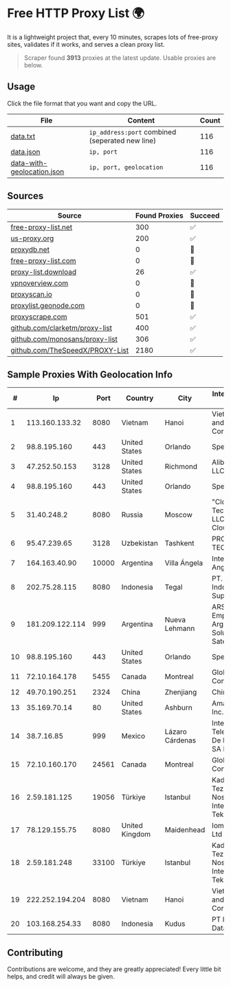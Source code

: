 
# Free HTTP Proxy List 🌍

It is a lightweight project that, every 10 minutes, scrapes lots of free-proxy sites, validates if it works, and serves a clean proxy list.


> Scraper found **3913** proxies at the latest update. Usable proxies are below.

## Usage

Click the file format that you want and copy the URL.


|File|Content|Count|
|----|-------|-----|
|[data.txt](https://raw.githubusercontent.com/themiralay/Proxy-List-World/master/data.txt)|`ip_address:port` combined (seperated new line)|116|
|[data.json](https://raw.githubusercontent.com/themiralay/Proxy-List-World/master/data.json)|`ip, port`|116|
|[data-with-geolocation.json](https://raw.githubusercontent.com/themiralay/Proxy-List-World/master/data-with-geolocation.json)|`ip, port, geolocation`|116|

## Sources

|Source|Found Proxies|Succeed|
|------|-------------|-------|
|[free-proxy-list.net](https://free-proxy-list.net)|300|✅|
|[us-proxy.org](https://www.us-proxy.org)|200|✅|
|[proxydb.net](http://proxydb.net)|0|🚫|
|[free-proxy-list.com](https://free-proxy-list.com/?page=&port=&type%5B%5D=http&type%5B%5D=https&up_time=0&search=Search)|0|🚫|
|[proxy-list.download](https://www.proxy-list.download/HTTP)|26|✅|
|[vpnoverview.com](https://vpnoverview.com/privacy/anonymous-browsing/free-proxy-servers)|0|🚫|
|[proxyscan.io](https://www.proxyscan.io)|0|🚫|
|[proxylist.geonode.com](https://proxylist.geonode.com/api/proxy-list?limit=300&page=1&sort_by=lastChecked&sort_type=desc&protocols=http,https)|0|🚫|
|[proxyscrape.com](https://api.proxyscrape.com/v2/?request=displayproxies&protocol=http&timeout=10000&country=all&ssl=all&anonymity=all)|501|✅|
|[github.com/clarketm/proxy-list](https://raw.githubusercontent.com/clarketm/proxy-list/master/proxy-list-raw.txt)|400|✅|
|[github.com/monosans/proxy-list](https://raw.githubusercontent.com/monosans/proxy-list/main/proxies/http.txt)|306|✅|
|[github.com/TheSpeedX/PROXY-List](https://raw.githubusercontent.com/TheSpeedX/PROXY-List/master/http.txt)|2180|✅|


## Sample Proxies With Geolocation Info

|#|Ip|Port|Country|City|Internet Service Provider|
|-|--|----|-------|----|-------------------------|
|1|113.160.133.32|8080|Vietnam|Hanoi|VietNam Post and Telecom Corporation|
|2|98.8.195.160|443|United States|Orlando|Spectrum|
|3|47.252.50.153|3128|United States|Richmond|Alibaba Cloud LLC|
|4|98.8.195.160|443|United States|Orlando|Spectrum|
|5|31.40.248.2|8080|Russia|Moscow|"Cloud Technologies" LLC trading as Cloud.ru|
|6|95.47.239.65|3128|Uzbekistan|Tashkent|PRO DATA-TECH Ltd.|
|7|164.163.40.90|10000|Argentina|Villa Ángela|Interret Villa Angela SRL|
|8|202.75.28.115|8080|Indonesia|Tegal|PT. Trans Indonesia Superkoridor|
|9|181.209.122.114|999|Argentina|Nueva Lehmann|ARSAT - Empresa Argentina de Soluciones Satelitales S.A|
|10|98.8.195.160|443|United States|Orlando|Spectrum|
|11|72.10.164.178|5455|Canada|Montreal|GloboTech Communications|
|12|49.70.190.251|2324|China|Zhenjiang|Chinanet|
|13|35.169.70.14|80|United States|Ashburn|Amazon.com, Inc.|
|14|38.7.16.85|999|Mexico|Lázaro Cárdenas|Internet Telefonia Y TV De Michoacan SA De CV|
|15|72.10.160.170|24561|Canada|Montreal|GloboTech Communications|
|16|2.59.181.125|19056|Türkiye|Istanbul|Kadir Huseyin Tezcan Nosspeed Internet Teknolojileri|
|17|78.129.155.75|8080|United Kingdom|Maidenhead|Iomart Hosting Ltd|
|18|2.59.181.248|33100|Türkiye|Istanbul|Kadir Huseyin Tezcan Nosspeed Internet Teknolojileri|
|19|222.252.194.204|8080|Vietnam|Hanoi|VietNam Post and Telecom Corporation|
|20|103.168.254.33|8080|Indonesia|Kudus|PT Fahasa Tri Data|



## Contributing

Contributions are welcome, and they are greatly appreciated! Every
little bit helps, and credit will always be given.

